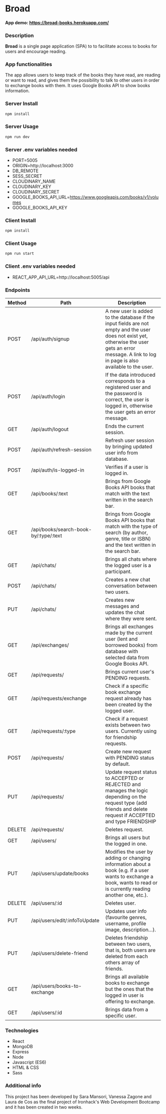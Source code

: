 # Broad

#### App demo: https://broad-books.herokuapp.com/

### Description

**Broad** is a single page application (SPA) to to facilitate access to books for users and encourage reading.

### App functionalities

The app allows users to keep track of the books they have read, are reading or want to read, and gives them the possibility to talk to other users in order to exchange books with them. It uses Google Books API to show books information.

### Server Install

```sh
npm install
```

### Server Usage

```sh
npm run dev
```

### Server .env variables needed

- PORT=5005
- ORIGIN=http://localhost:3000
- DB_REMOTE
- SESS_SECRET
- CLOUDINARY_NAME
- CLOUDINARY_KEY
- CLOUDINARY_SECRET
- GOOGLE_BOOKS_API_URL=https://www.googleapis.com/books/v1/volumes
- GOOGLE_BOOKS_API_KEY

### Client Install

```sh
npm install
```

### Client Usage

```sh
npm run start
```

### Client .env variables needed

- REACT_APP_API_URL=http://localhost:5005/api

### Endpoints

|	Method	|	Path	|	Description	|
|	-	|	-	|	-	|
|	POST	|	/api/auth/signup	|	A new user is added to the database if the input fields are not empty and the user does not exist yet, otherwise the user gets an error message. A link to log in page is also available to the user.	|
|	POST	|	/api/auth/login	|	If the data introduced corresponds to a registered user and the password is correct, the user is logged in, otherwise the user gets an error message.	|
|	GET	|	/api/auth/logout	|	Ends the current session.	|
|	POST	|	/api/auth/refresh-session	|	Refresh user session by bringing updated user info from database.	|
|	POST	|	/api/auth/is-logged-in	|	Verifies if a user is logged in.	|
|	GET	|	/api/books/:text	|	Brings from Google Books API books that match with the text written in the search bar.	|
|	GET	|	/api/books/search-book-by/:type/:text	|	Brings from Google Books API books that match with the type of search (by author, genre, title or ISBN) and the text written in the search bar.	|
|	GET	|	/api/chats/	|	Brings all chats where the logged user is a participant.	|
|	POST	|	/api/chats/	|	Creates a new chat conversation between two users.	|
|	PUT	|	/api/chats/	|	Creates new messages and updates the chat where they were sent.	|
|	GET	|	/api/exchanges/	|	Brings all exchanges made by the current user (lent and borrowed books) from database with selected data from Google Books API.	|
|	GET	|	/api/requests/	|	Brings current user's PENDING requests.	|
|	GET	|	/api/requests/exchange	|	Check if a specific book exchange request already has been created by the logged user.	|
|	GET	|	/api/requests/:type	|	Check if a request exists between two users. Currently using for friendship requests.	|
|	POST	|	/api/requests/	|	Create new request with PENDING status by default.	|
|	PUT	|	/api/requests/	|	Update request status to ACCEPTED or REJECTED and manages the logic depending on the request type (add friends and delete request if ACCEPTED and type FRIENDSHIP | Create exchanged book, update book availability in owner and deleting request if ACCEPTED and type EXCHANGE | Changing status to REJECTED).	|
|	DELETE	|	/api/requests/	|	Deletes request.	|
|	GET	|	/api/users/	|	Brings all users but the logged in one.	|
|	PUT	|	/api/users/update/books	|	Modifies the user by adding or changing information about a book (e.g. if a user wants to exchange a book, wants to read or is currently reading another one, etc.).	|
|	DELETE	|	/api/users/:id	|	Deletes user.	|
|	PUT	|	/api/users/edit/:infoToUpdate	|	Updates user info (favourite genres, username, profile image, description…).	|
|	PUT	|	/api/users/delete-friend	|	Deletes friendship between two users, that is, both users are deleted from each others array of friends.	|
|	GET	|	/api/users/books-to-exchange	|	Brings all available books to exchange but the ones that the logged in user is offering to exchange.	|
|	GET	|	/api/users/:id	|	Brings data from a specific user.	|

### Technologies

- React
- MongoDB
- Express
- Node
- Javascript (ES6)
- HTML & CSS
- Sass

### Additional info

This project has been developed by Sara Mansori, Vanessa Zagone and Laura de Cos as the final project of Ironhack's Web Development Bootcamp and it has been created in two weeks.